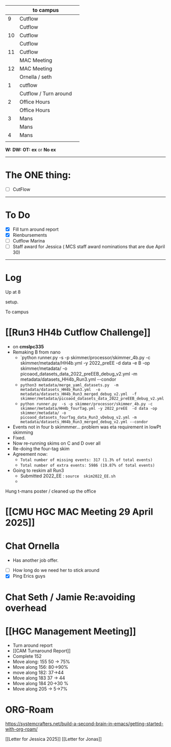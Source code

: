 
|     | to campus             |     |
| --- | --------------------- | --- |
| 9   | Cutflow               |     |
|     | Cutflow               |     |
| 10  | Cutflow               |     |
|     | Cutflow               |     |
| 11  | Cutflow               |     |
|     | MAC Meeting           |     |
| 12  | MAC Meeting           |     |
|     | Ornella / seth        |     |
| 1   | cutflow               |     |
|     | Cutflow / Turn around |     |
| 2   | Office Hours          |     |
|     | Office Hours          |     |
| 3   | Mans                  |     |
|     | Mans                  |     |
| 4   | Mans                  |     |
|     |                       |     |

**W:**
**DW:**
**OT:**
**ex** or **No ex**

---
# The ONE thing: 
- [ ] CutFlow

---
# To Do

- [x] Fill turn around report
- [x] Rienbursements 
- [ ] Cutflow Marina
- [ ] Staff award for Jessica ( MCS staff award nominations that are due April 30)

---

# Log

Up at 8 

setup. 

To campus


# [[Run3 HH4b Cutflow Challenge]]
- on **cmslpc335**
- Remaking B from nano
	- `python runner.py -s -p skimmer/processor/skimmer_4b.py -c skimmer/metadata/HH4b.yml -y 2022_preEE -d data -e B  -op skimmer/metadata/ -o picoaod_datasets_data_2022_preEEB_debug_v2.yml -m metadata/datasets_HH4b_Run3.yml --condor
	- `python3 metadata/merge_yaml_datasets.py  -m metadata/datasets_HH4b_Run3.yml  -o metadata/datasets_HH4b_Run3_merged_debug_v2.yml  -f skimmer/metadata/picoaod_datasets_data_2022_preEEB_debug_v2.yml`
	- `python runner.py  -s -p skimmer/processor/skimmer_4b.py -c skimmer/metadata/HH4b_fourTag.yml -y 2022_preEE  -d data -op skimmer/metadata/ -o picoaod_datasets_fourTag_data_Run3_vDebug_v2.yml -m metadata/datasets_HH4b_Run3_merged_debug_v2.yml --condor`
- Events not in four b skimmmer... problem was eta requirement in lowPt skimming
- Fixed.
- Now re-running skims on C and D over all 
- Re-doing the four-tag skim
- Agreement now: 
	- `Total number of missing events: 317 (1.3% of total events)`
	- `Total number of extra events: 5986 (19.87% of total events)`
- Going to reskim all Run3
	- Submitted 2022_EE : `source  skim2022_EE.sh`
	- 



Hung t-mans poster / cleaned up the office


# [[CMU HGC MAC Meeting 29 April 2025]]


# Chat Ornella
- Has another job offer.
- [ ] How long do we need her to stick around
- [x] Ping Erics guys

# Chat Seth / Jamie Re:avoiding overhead



# [[HGC Management Meeting]]
- Turn around report
- [[CAM Turnaround Report]]
- Complete 152
- Move along: 155 50 -> 75%
- Move along 156: 80->90%
- move along 182: 37->44 
- Move along 183 37 -> 44
- Move along 184 20->30 %
- Move along 205 -> 5->7%


# ORG-Roam
https://systemcrafters.net/build-a-second-brain-in-emacs/getting-started-with-org-roam/

[[Letter for Jessica 2025]]
[[Letter for Jonas]]